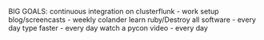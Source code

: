 BIG GOALS:
continuous integration on clusterflunk - work
setup blog/screencasts - weekly
colander
learn ruby/Destroy all software - every day
type faster - every day
watch a pycon video - every day